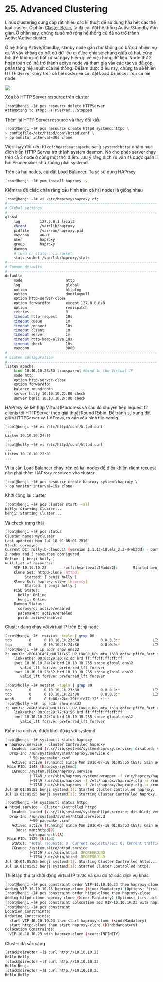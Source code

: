 # 25. Advanced Clustering

Linux clustering cung cấp rất nhiều các kĩ thuật để sử dụng hầu hết các thẻ loại cluster. Ở phần [Cluster Basic](), ta đã cài đặt hệ thống Active/Standby đơn giản. Ở phần này, chúng ta sẽ mở rộng hệ thống cũ để nó trở thành Active/Active cluster.

Ở hệ thống Active/Standby, stanby node gần như không có bất cứ nhiệm vụ gì. Vì vậy không có bất cứ dữ liệu gì được chia sẻ chung giữa cả hai, cũng bởi thế không có bất cứ sự nguy hiểm gì về việc hỏng dữ liệu. Node thứ 2 hoàn toàn có thể trở thành active node và tham gia vào các tác vụ để góp phần tăng hiệu suất của hệ thống. Để làm được điều này, chúng ta sẽ khiến HTTP Server chạy trên cả hai nodes và cài đặt Load Balancer trên cả hai node.

<img src="https://raw.githubusercontent.com/kalise/Linux-Tutorial/master/img/active-active-cluster.jpg">

Xóa bỏ HTTP Server resource trên cluster

``` sh
[root@benji ~]# pcs resource delete HTTPServer
Attempting to stop: HTTPServer...Stopped
```

Thêm lại HTTP Server resource và thay đổi kiểu

``` sh
[root@benji ~]# pcs resource create httpd systemd:httpd \
> configfile=/etc/httpd/conf/httpd.conf \
> op monitor interval=30s clone
```

Việc thay đổi kiểu từ `ocf:heartbeat:apache` sang `systemd:httpd` nhằm mục đích biến HTTP Server trở thành system daemon. Nó cho phép server chạy trên cả 2 node ở cùng một thời điểm. Lưu ý rằng dịch vụ vẫn sẽ được quản lí bởi Peacemaker chứ không phải systemd.

Trên cả hai nodes, cài đặt Load Balancer. Ta sẽ sử dụng HAProxy

``` sh
[root@benji ~]# yum install haproxy -y
```

Kiểm tra để chắc chắn rằng cấu hình trên cả hai nodes là giống nhau

``` sh
[root@benji ~]# vi /etc/haproxy/haproxy.cfg
#---------------------------------------------------------------------
# Global settings
#---------------------------------------------------------------------
global
    log         127.0.0.1 local2
    chroot      /var/lib/haproxy
    pidfile     /var/run/haproxy.pid
    maxconn     4000
    user        haproxy
    group       haproxy
    daemon
    # turn on stats unix socket
    stats socket /var/lib/haproxy/stats
#---------------------------------------------------------------------
# Common defaults
#---------------------------------------------------------------------
defaults
    mode                    http
    log                     global
    option                  httplog
    option                  dontlognull
    option http-server-close
    option forwardfor       except 127.0.0.0/8
    option                  redispatch
    retries                 3
    timeout http-request    10s
    timeout queue           1m
    timeout connect         10s
    timeout client          1m
    timeout server          1m
    timeout http-keep-alive 10s
    timeout check           10s
    maxconn                 3000
#---------------------------------------------------------------------
# Listen configuration
#---------------------------------------------------------------------
listen apache
    bind 10.10.10.23:80 transparent #bind to the Virtual IP
    mode http
    option http-server-close
    option forwardfor
    balance roundrobin
    server holly 10.10.10.22:80 check
    server benji 10.10.10.24:80 check
```

HAProxy sẽ kết hợp Virtual IP address và sau đó chuyển tiếp request từ clients tới HTTPServer theo giải thuật Round Robin. Để tránh sự xung đột giữa HTTPServer và HAProxy, ta cần cấu hình file config 

``` sh
[root@benji ~]# vi /etc/httpd/conf/httpd.conf
...
Listen 10.10.10.24:80
...
[root@holly ~]# vi /etc/httpd/conf/httpd.conf
...
Listen 10.10.10.22:80
...
```

Vì ta cần Load Balancer chạy trên cả hai nodes để điều khiển client request nên phải thêm HAProxy resource vào cluster

``` sh
[root@benji ~]# pcs resource create haproxy systemd:haproxy \
> op monitor interval=15s clone
```

Khởi động lại cluster 

``` sh
[root@benji ~]# pcs cluster start --all
holly: Starting Cluster...
benji: Starting Cluster...
```

Và check trạng thái

``` sh
[root@benji ~]# pcs status
Cluster name: mycluster
Last updated: Mon Jul 18 01:06:01 2016 
Stack: corosync
Current DC: holly.b-cloud.it (version 1.1.13-10.el7_2.2-44eb2dd) - partition with quorum
2 nodes and 5 resources configured
Online: [ benji holly ]
Full list of resources:
    VIP-10.10.10.23        (ocf::heartbeat:IPaddr2):       Started benji
    Clone Set: httpd-clone [httpd]
         Started: [ benji holly ]
    Clone Set: haproxy-clone [haproxy]
         Started: [ benji holly ]
    PCSD Status:
      holly: Online
      benji: Online
    Daemon Status:
      corosync: active/enabled
      pacemaker: active/enabled
      pcsd: active/enabled
```

Cluster đang chạy với virtual IP trên Benji node

``` sh
[root@benji ~]#  netstat -tupln | grep 80
tcp        0      0 10.10.10.23:80          0.0.0.0:*               LISTEN      9251/haproxy
tcp        0      0 10.10.10.24:80          0.0.0.0:*               LISTEN      1729/httpd
[root@benji ~]# ip addr show ens32
2: ens32: <BROADCAST,MULTICAST,UP,LOWER_UP> mtu 1500 qdisc pfifo_fast state UP qlen 1000
    link/ether 00:0c:29:20:d2:dd brd ff:ff:ff:ff:ff:ff
    inet 10.10.10.24/24 brd 10.10.10.255 scope global ens32
       valid_lft forever preferred_lft forever
    inet 10.10.10.23/32 brd 10.10.10.255 scope global ens32
       valid_lft forever preferred_lft forever

[root@holly ~]# netstat -tupln | grep 80
tcp        0      0 10.10.10.23:80          0.0.0.0:*               LISTEN      18467/haproxy
tcp        0      0 10.10.10.22:80          0.0.0.0:*               LISTEN      18444/httpd
udp6       0      0 fe80::20c:29ff:fe77:123 :::*                                623/ntpd
[root@holly ~]#  ip addr show ens32
2: ens32: <BROADCAST,MULTICAST,UP,LOWER_UP> mtu 1500 qdisc pfifo_fast state UP qlen 1000
    link/ether 00:0c:29:77:68:56 brd ff:ff:ff:ff:ff:ff
    inet 10.10.10.22/24 brd 10.10.10.255 scope global ens32
       valid_lft forever preferred_lft forever
```

Kiểm tra dịch vụ được khởi động với systemd

``` sh
[root@benji ~]# systemctl status haproxy
● haproxy.service - Cluster Controlled haproxy
   Loaded: loaded (/usr/lib/systemd/system/haproxy.service; disabled; vendor preset: disabled)
  Drop-In: /run/systemd/system/haproxy.service.d
           └─50-pacemaker.conf
   Active: active (running) since Mon 2016-07-18 01:05:55 CEST; 5min ago
 Main PID: 1748 (haproxy-systemd)
   CGroup: /system.slice/haproxy.service
           ├─1748 /usr/sbin/haproxy-systemd-wrapper -f /etc/haproxy/haproxy.cfg -p /run/haproxy.pid
           ├─1749 /usr/sbin/haproxy -f /etc/haproxy/haproxy.cfg -p /run/haproxy.pid -Ds
           └─1750 /usr/sbin/haproxy -f /etc/haproxy/haproxy.cfg -p /run/haproxy.pid -Ds
Jul 18 01:05:55 benji systemd[1]: Started Cluster Controlled haproxy.
Jul 18 01:05:55 benji systemd[1]: Starting Cluster Controlled haproxy...
```

``` sh
[root@benji ~]# systemctl status httpd
● httpd.service - Cluster Controlled httpd
   Loaded: loaded (/usr/lib/systemd/system/httpd.service; disabled; vendor preset: disabled)
  Drop-In: /run/systemd/system/httpd.service.d
           └─50-pacemaker.conf
   Active: active (running) since Mon 2016-07-18 01:05:53 CEST; 6min ago
     Docs: man:httpd(8)
           man:apachectl(8)
 Main PID: 1729 (httpd)
   Status: "Total requests: 0; Current requests/sec: 0; Current traffic:   0 B/sec"
   CGroup: /system.slice/httpd.service
           ├─1729 /usr/sbin/httpd -DFOREGROUND
           └─1734 /usr/sbin/httpd -DFOREGROUND
Jul 18 01:05:52 benji systemd[1]: Starting Cluster Controlled httpd...
Jul 18 01:05:53 benji systemd[1]: Started Cluster Controlled httpd.
```

Thiết lập thứ tự khởi động virtual IP trước và sau đó tới các dịch vụ khác.

``` sh
[root@benji ~]# pcs constraint order VIP-10.10.10.23 then haproxy-clone
Adding VIP-10.10.10.23 haproxy-clone (kind: Mandatory) (Options: first-action=start then-action=start)
[root@benji ~]# pcs constraint order httpd-clone then haproxy-clone
Adding httpd-clone haproxy-clone (kind: Mandatory) (Options: first-action=start then-action=start)
[root@benji ~]# pcs constraint colocation add VIP-10.10.10.23 with haproxy-clone
[root@benji ~]# pcs constraint
Location Constraints:
Ordering Constraints:
  start VIP-10.10.10.23 then start haproxy-clone (kind:Mandatory)
  start httpd-clone then start haproxy-clone (kind:Mandatory)
Colocation Constraints:
  VIP-10.10.10.23 with haproxy-clone (score:INFINITY)
```

Cluster đã sẵn sàng

``` sh
[stack@director ~]$ curl http://10.10.10.23
Hello Holly
[stack@director ~]$ curl http://10.10.10.23
Hello Benji
[stack@director ~]$ curl http://10.10.10.23
Hello Holly
```